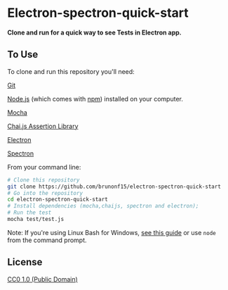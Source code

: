 # Electron-spectron-quick-start

**Clone and run for a quick way to see Tests in Electron app.**

## To Use

To clone and run this repository you'll need:

[Git](https://git-scm.com)

[Node.js](https://nodejs.org/en/download/) (which comes with [npm](http://npmjs.com)) installed on your computer.

[Mocha](https://mochajs.org/)

[Chai.js Assertion Library](https://chaijs.com/)

[Electron](https://github.com/electron/electron)

[Spectron](https://github.com/electron/spectron)

From your command line:

```bash
# Clone this repository
git clone https://github.com/brunonf15/electron-spectron-quick-start
# Go into the repository
cd electron-spectron-quick-start
# Install dependencies (mocha,chaijs, spectron and electron);
# Run the test
mocha test/test.js
```

Note: If you're using Linux Bash for Windows, [see this guide](https://www.howtogeek.com/261575/how-to-run-graphical-linux-desktop-applications-from-windows-10s-bash-shell/) or use `node` from the command prompt.

## License

[CC0 1.0 (Public Domain)](LICENSE.md)
